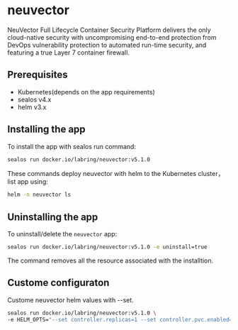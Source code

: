# neuvector

NeuVector Full Lifecycle Container Security Platform delivers the only cloud-native security with uncompromising end-to-end protection from DevOps vulnerability protection to automated run-time security, and featuring a true Layer 7 container firewall.

## Prerequisites

- Kubernetes(depends on the app requirements)
- sealos v4.x
- helm v3.x

## Installing the app

To install the app with sealos run  command:

```bash
sealos run docker.io/labring/neuvector:v5.1.0
```

These commands deploy neuvector with helm to the Kubernetes cluster，list app using:

```bash
helm -n neuvector ls
```

## Uninstalling the app

To uninstall/delete the `neuvector` app:

```bash
sealos run docker.io/labring/neuvector:v5.1.0 -e uninstall=true
```

The command removes all the resource associated with the installtion.

## Custome configuraton

Custome  neuvector helm values with --set.

```bash
sealos run docker.io/labring/neuvector:v5.1.0 \
-e HELM_OPTS="--set controller.replicas=1 --set controller.pvc.enabled=true --set controller.pvc.accessModes[0]=ReadWriteOnce --set cve.scanner.replicas=1"
```


